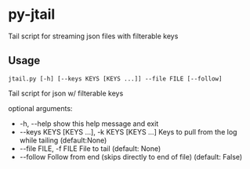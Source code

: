 # py-jtail
Tail script for streaming json files with filterable keys

## Usage
`jtail.py [-h] [--keys KEYS [KEYS ...]] --file FILE [--follow]`

Tail script for json w/ filterable keys

optional arguments:
* -h, --help            show this help message and exit
* --keys KEYS [KEYS ...], -k KEYS [KEYS ...] Keys to pull from the log while tailing (default:None)
* --file FILE, -f FILE  File to tail (default: None)
* --follow              Follow from end (skips directly to end of file) (default: False)
